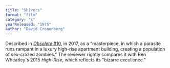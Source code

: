 ```yaml
---
title: "Shivers"
format: "film"
category: "s"
yearReleased: "1975"
author: "David Cronenberg"
---
```

Described in <a href="http://obsolete-press.com/wp-content/uploads/2017/02/obso10finalwatermarksample.pdf"> _Obsolete_ #10</a>, in 2017, as a "masterpiece, in which a parasite runs  rampant in a luxury high-rise apartment building, creating a population of  sex-crazed zombies." The reviewer rightly compares it with Ben Wheatley's 2015 _High-Rise_, which reflects its "bizarre excellence."
 
